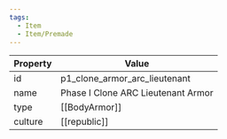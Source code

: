 ```yaml
---
tags:
  - Item
  - Item/Premade
---
```


| Property | Value                              |
| -------- | ---------------------------------- |
| id       | p1_clone_armor_arc_lieutenant      |
| name     | Phase I Clone ARC Lieutenant Armor |
| type     | [[BodyArmor]]                      |
| culture  | [[republic]]              |


